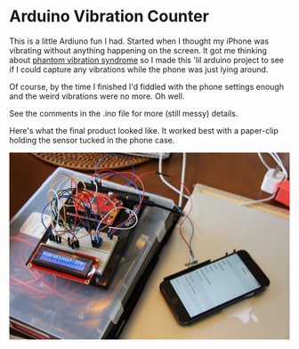 # Arduino Vibration Counter

This is a little Ardiuno fun I had. Started when I thought my iPhone was
vibrating without anything happening on the screen. It got me thinking
about [phantom vibration syndrome](https://en.wikipedia.org/wiki/Phantom_vibration_syndrome)
so I made this 'lil arduino project to see if I could capture any
vibrations while the phone was just lying around.

Of course, by the time I finished I'd fiddled with the phone settings
enough and the weird vibrations were no more. Oh well.

See the comments in the .ino file for more (still messy) details.

Here's what the final product looked like. It worked best with a paper-clip
holding the sensor tucked in the phone case.

![Vibration Counter](./vibe_counter.jpg)
